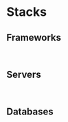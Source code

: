 <script setup>
  import Icon from '../../components/Icon.vue'
</script>

# Stacks

## Frameworks

<div style="display: grid; grid-template-columns: repeat(auto-fill, minmax(100px, 1fr)); gap: 5rem; margin-top: 2rem">
	<Icon tech="react" sizeIco=100 link="/docs/installation/framework/react" />
	<Icon tech="angular" sizeIco=100 link="/docs/installation/framework/angular" />
	<Icon tech="vue" sizeIco=100 link="/docs/installation/framework/vue" />
	<Icon tech="svelte" sizeIco=100 link="/docs/installation/framework/sveltekit" />
	<Icon tech="nextjs" sizeIco=100 link="/docs/installation/framework/nextjs" />
	<Icon tech="solid" sizeIco=100 link="/docs/installation/framework/solid" />
	<Icon tech="nuxt" sizeIco=100 link="/docs/installation/framework/nuxt" />
</div>

## Servers

<div style="display: grid; grid-template-columns: repeat(auto-fill, minmax(100px, 1fr)); gap: 5rem; margin-top: 2rem">
	<Icon tech="express" sizeIco=100 link="/docs/installation/server/express" />
	<Icon tech="fastify" sizeIco=100 link="/docs/installation/server/fastify" />
	<Icon tech="hono" sizeIco=100 link="/docs/installation/server/hono" />
	<Icon tech="hapi" sizeIco=100 link="/docs/installation/server/hapi" />
	<Icon tech="koa" sizeIco=100 link="/docs/installation/server/koa" />
	<Icon tech="nest" sizeIco=100 link="/docs/installation/server/nest" />
</div>

## Databases

<div style="display: grid; grid-template-columns: repeat(auto-fill, minmax(100px, 1fr)); gap: 5rem; margin-top: 2rem">
	<Icon tech="postgres" sizeIco=100 link="/docs/installation/database/postgresql" />
	<Icon tech="mysql" sizeIco=100 link="/docs/installation/database/mysql" />
	<Icon tech="mongodb" sizeIco=100 link="/docs/installation/database/mongodb" />
	<Icon tech="sqlite" sizeIco=100 link="/docs/installation/database/better-sqlite3" />
	<Icon tech="sqljs" sizeIco=100 link="/docs/installation/database/sqljs" />
	<Icon tech="mssql" sizeIco=100 link="/docs/installation/database/mssql" />
	<Icon tech="bun-sqlite" sizeIco=100 link="/docs/installation/database/bun-sqlite" />
	<Icon tech="turso" sizeIco=100 link="/docs/installation/database/turso" />
	<Icon tech="duckdb" sizeIco=100 link="/docs/installation/database/duckdb" />
	<Icon tech="oracle" sizeIco=100 link="/docs/installation/database/oracle" />
	<Icon tech="d1" sizeIco=100 link="/docs/installation/database/d1" />
	<Icon tech="json files" sizeIco=100 link="/docs/installation/database/json" />
</div>
